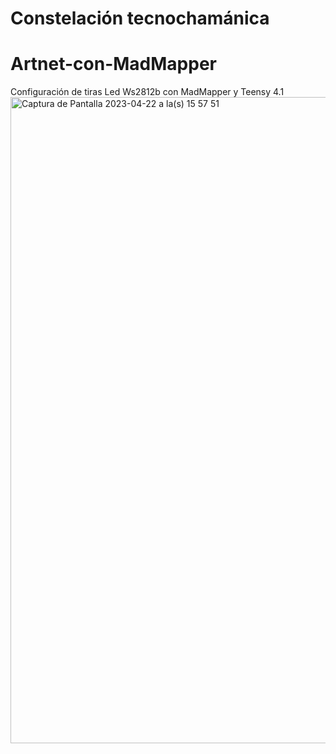 # Constelación tecnochamánica
# Artnet-con-MadMapper
Configuración de tiras Led Ws2812b con MadMapper y Teensy 4.1
<img width="1034" alt="Captura de Pantalla 2023-04-22 a la(s) 15 57 51" src="https://github.com/cumasystem/Artnet-con-MadMapper/assets/46254725/916de773-f506-495b-9a2d-729e6eed52d0">
